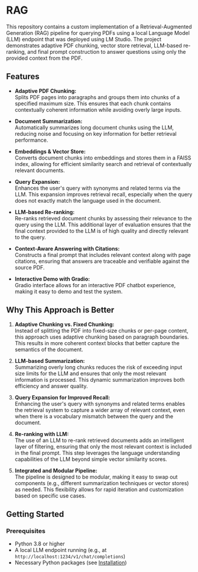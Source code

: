 # RAG

This repository contains a custom implementation of a Retrieval-Augmented Generation (RAG) pipeline for querying PDFs using a local Language Model (LLM) endpoint that was deployed using LM Studio. The project demonstrates adaptive PDF chunking, vector store retrieval, LLM-based re-ranking, and final prompt construction to answer questions using only the provided context from the PDF.

## Features

- **Adaptive PDF Chunking:**  
  Splits PDF pages into paragraphs and groups them into chunks of a specified maximum size. This ensures that each chunk contains contextually coherent information while avoiding overly large inputs.

- **Document Summarization:**  
  Automatically summarizes long document chunks using the LLM, reducing noise and focusing on key information for better retrieval performance.

- **Embeddings & Vector Store:**  
  Converts document chunks into embeddings and stores them in a FAISS index, allowing for efficient similarity search and retrieval of contextually relevant documents.

- **Query Expansion:**  
  Enhances the user's query with synonyms and related terms via the LLM. This expansion improves retrieval recall, especially when the query does not exactly match the language used in the document.

- **LLM-based Re-ranking:**  
  Re-ranks retrieved document chunks by assessing their relevance to the query using the LLM. This additional layer of evaluation ensures that the final context provided to the LLM is of high quality and directly relevant to the query.

- **Context-Aware Answering with Citations:**  
  Constructs a final prompt that includes relevant context along with page citations, ensuring that answers are traceable and verifiable against the source PDF.

- **Interactive Demo with Gradio:**  
  Gradio interface allows for an interactive PDF chatbot experience, making it easy to demo and test the system.

## Why This Approach is Better

1. **Adaptive Chunking vs. Fixed Chunking:**  
   Instead of splitting the PDF into fixed-size chunks or per-page content, this approach uses adaptive chunking based on paragraph boundaries. This results in more coherent context blocks that better capture the semantics of the document.

2. **LLM-based Summarization:**  
   Summarizing overly long chunks reduces the risk of exceeding input size limits for the LLM and ensures that only the most relevant information is processed. This dynamic summarization improves both efficiency and answer quality.

3. **Query Expansion for Improved Recall:**  
   Enhancing the user's query with synonyms and related terms enables the retrieval system to capture a wider array of relevant context, even when there is a vocabulary mismatch between the query and the document.

4. **Re-ranking with LLM:**  
   The use of an LLM to re-rank retrieved documents adds an intelligent layer of filtering, ensuring that only the most relevant context is included in the final prompt. This step leverages the language understanding capabilities of the LLM beyond simple vector similarity scores.

5. **Integrated and Modular Pipeline:**  
   The pipeline is designed to be modular, making it easy to swap out components (e.g., different summarization techniques or vector stores) as needed. This flexibility allows for rapid iteration and customization based on specific use cases.

## Getting Started

### Prerequisites

- Python 3.8 or higher
- A local LLM endpoint running (e.g., at `http://localhost:1234/v1/chat/completions`)
- Necessary Python packages (see [Installation](#installation))
